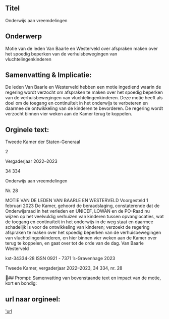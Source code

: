 ## Titel
Onderwijs aan vreemdelingen
## Onderwerp
Motie van de leden Van Baarle en Westerveld over afspraken maken over het spoedig beperken van de verhuisbewegingen van vluchtelingenkinderen
## Samenvatting & Implicatie:

De leden Van Baarle en Westerveld hebben een motie ingediend waarin de regering wordt verzocht om afspraken te maken over het spoedig beperken van de verhuisbewegingen van vluchtelingenkinderen. Deze motie heeft als doel om de toegang en continuïteit in het onderwijs te verbeteren en daarmee de ontwikkeling van de kinderen te bevorderen. De regering wordt verzocht binnen vier weken aan de Kamer terug te koppelen.
## Orginele text:


Tweede Kamer der Staten-Generaal

2

Vergaderjaar 2022–2023

34 334

Onderwijs aan vreemdelingen

Nr. 28

MOTIE VAN DE LEDEN VAN BAARLE EN WESTERVELD
Voorgesteld 1 februari 2023
De Kamer,
gehoord de beraadslaging,
constaterende dat de Onderwijsraad in het verleden en UNICEF, LOWAN
en de PO-Raad nu wijzen op het veelvuldig verhuizen van kinderen tussen
opvanglocaties, wat de toegang en continuïteit in het onderwijs in de weg
staat en daarmee schadelijk is voor de ontwikkeling van kinderen;
verzoekt de regering afspraken te maken over het spoedig beperken van
de verhuisbewegingen van vluchtelingenkinderen, en hier binnen vier
weken aan de Kamer over terug te koppelen,
en gaat over tot de orde van de dag.
Van Baarle
Westerveld

kst-34334-28
ISSN 0921 - 7371
’s-Gravenhage 2023

Tweede Kamer, vergaderjaar 2022–2023, 34 334, nr. 28

## Prompt:
Samenvatting van bovenstaande text en impact van de motie, kort en bondig:

## url naar orgineel:
['url](https://gegevensmagazijn.tweedekamer.nl/OData/v4/2.0/Document(53859c35-79a8-4cbd-ab2d-76b701765803)/resource)
